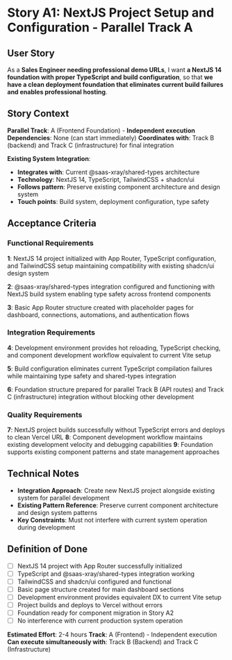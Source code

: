 # Story A1: NextJS Project Setup and Configuration - Parallel Track A

## User Story

As a **Sales Engineer needing professional demo URLs**,
I want **a NextJS 14 foundation with proper TypeScript and build configuration**,
so that **we have a clean deployment foundation that eliminates current build failures and enables professional hosting**.

## Story Context

**Parallel Track**: A (Frontend Foundation) - **Independent execution**
**Dependencies**: None (can start immediately)
**Coordinates with**: Track B (backend) and Track C (infrastructure) for final integration

**Existing System Integration**:
- **Integrates with**: Current @saas-xray/shared-types architecture
- **Technology**: NextJS 14, TypeScript, TailwindCSS + shadcn/ui
- **Follows pattern**: Preserve existing component architecture and design system
- **Touch points**: Build system, deployment configuration, type safety

## Acceptance Criteria

### Functional Requirements

**1**: NextJS 14 project initialized with App Router, TypeScript configuration, and TailwindCSS setup maintaining compatibility with existing shadcn/ui design system

**2**: @saas-xray/shared-types integration configured and functioning with NextJS build system enabling type safety across frontend components

**3**: Basic App Router structure created with placeholder pages for dashboard, connections, automations, and authentication flows

### Integration Requirements

**4**: Development environment provides hot reloading, TypeScript checking, and component development workflow equivalent to current Vite setup

**5**: Build configuration eliminates current TypeScript compilation failures while maintaining type safety and shared-types integration

**6**: Foundation structure prepared for parallel Track B (API routes) and Track C (infrastructure) integration without blocking other development

### Quality Requirements

**7**: NextJS project builds successfully without TypeScript errors and deploys to clean Vercel URL
**8**: Component development workflow maintains existing development velocity and debugging capabilities
**9**: Foundation supports existing component patterns and state management approaches

## Technical Notes

- **Integration Approach**: Create new NextJS project alongside existing system for parallel development
- **Existing Pattern Reference**: Preserve current component architecture and design system patterns
- **Key Constraints**: Must not interfere with current system operation during development

## Definition of Done

- [ ] NextJS 14 project with App Router successfully initialized
- [ ] TypeScript and @saas-xray/shared-types integration working
- [ ] TailwindCSS and shadcn/ui configured and functional
- [ ] Basic page structure created for main dashboard sections
- [ ] Development environment provides equivalent DX to current Vite setup
- [ ] Project builds and deploys to Vercel without errors
- [ ] Foundation ready for component migration in Story A2
- [ ] No interference with current production system operation

**Estimated Effort**: 2-4 hours
**Track**: A (Frontend) - Independent execution
**Can execute simultaneously with**: Track B (Backend) and Track C (Infrastructure)